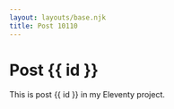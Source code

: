 ```yaml
---
layout: layouts/base.njk
title: Post 10110
---
```


# Post {{ id }}

This is post {{ id }} in my Eleventy project.
